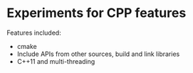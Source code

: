 # Experiments for CPP features

Features included:

* cmake
* Include APIs from other sources, build and link libraries
* C++11 and multi-threading
